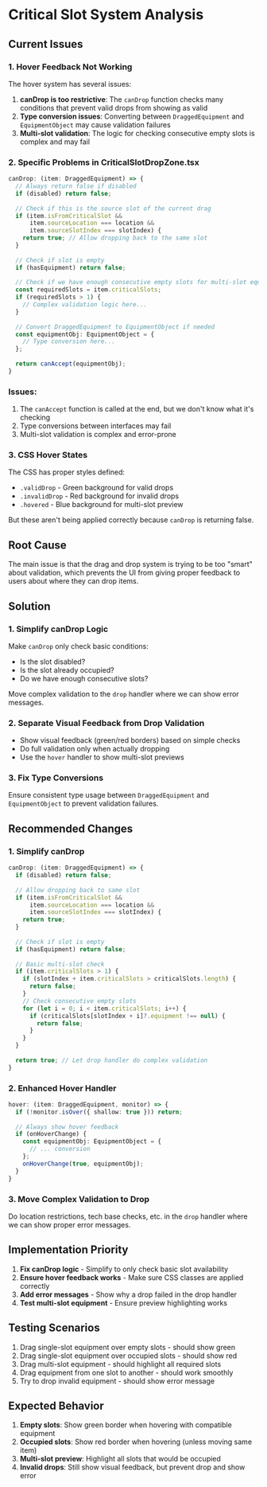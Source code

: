 # Critical Slot System Analysis

## Current Issues

### 1. Hover Feedback Not Working
The hover system has several issues:

1. **canDrop is too restrictive**: The `canDrop` function checks many conditions that prevent valid drops from showing as valid
2. **Type conversion issues**: Converting between `DraggedEquipment` and `EquipmentObject` may cause validation failures
3. **Multi-slot validation**: The logic for checking consecutive empty slots is complex and may fail

### 2. Specific Problems in CriticalSlotDropZone.tsx

```typescript
canDrop: (item: DraggedEquipment) => {
  // Always return false if disabled
  if (disabled) return false;
  
  // Check if this is the source slot of the current drag
  if (item.isFromCriticalSlot && 
      item.sourceLocation === location && 
      item.sourceSlotIndex === slotIndex) {
    return true; // Allow dropping back to the same slot
  }
  
  // Check if slot is empty
  if (hasEquipment) return false;
  
  // Check if we have enough consecutive empty slots for multi-slot equipment
  const requiredSlots = item.criticalSlots;
  if (requiredSlots > 1) {
    // Complex validation logic here...
  }
  
  // Convert DraggedEquipment to EquipmentObject if needed
  const equipmentObj: EquipmentObject = {
    // Type conversion here...
  };
  
  return canAccept(equipmentObj);
}
```

### Issues:
1. The `canAccept` function is called at the end, but we don't know what it's checking
2. Type conversions between interfaces may fail
3. Multi-slot validation is complex and error-prone

### 3. CSS Hover States
The CSS has proper styles defined:
- `.validDrop` - Green background for valid drops
- `.invalidDrop` - Red background for invalid drops  
- `.hovered` - Blue background for multi-slot preview

But these aren't being applied correctly because `canDrop` is returning false.

## Root Cause
The main issue is that the drag and drop system is trying to be too "smart" about validation, which prevents the UI from giving proper feedback to users about where they can drop items.

## Solution

### 1. Simplify canDrop Logic
Make `canDrop` only check basic conditions:
- Is the slot disabled?
- Is the slot already occupied?
- Do we have enough consecutive slots?

Move complex validation to the `drop` handler where we can show error messages.

### 2. Separate Visual Feedback from Drop Validation
- Show visual feedback (green/red borders) based on simple checks
- Do full validation only when actually dropping
- Use the `hover` handler to show multi-slot previews

### 3. Fix Type Conversions
Ensure consistent type usage between `DraggedEquipment` and `EquipmentObject` to prevent validation failures.

## Recommended Changes

### 1. Simplify canDrop
```typescript
canDrop: (item: DraggedEquipment) => {
  if (disabled) return false;
  
  // Allow dropping back to same slot
  if (item.isFromCriticalSlot && 
      item.sourceLocation === location && 
      item.sourceSlotIndex === slotIndex) {
    return true;
  }
  
  // Check if slot is empty
  if (hasEquipment) return false;
  
  // Basic multi-slot check
  if (item.criticalSlots > 1) {
    if (slotIndex + item.criticalSlots > criticalSlots.length) {
      return false;
    }
    // Check consecutive empty slots
    for (let i = 0; i < item.criticalSlots; i++) {
      if (criticalSlots[slotIndex + i]?.equipment !== null) {
        return false;
      }
    }
  }
  
  return true; // Let drop handler do complex validation
}
```

### 2. Enhanced Hover Handler
```typescript
hover: (item: DraggedEquipment, monitor) => {
  if (!monitor.isOver({ shallow: true })) return;
  
  // Always show hover feedback
  if (onHoverChange) {
    const equipmentObj: EquipmentObject = {
      // ... conversion
    };
    onHoverChange(true, equipmentObj);
  }
}
```

### 3. Move Complex Validation to Drop
Do location restrictions, tech base checks, etc. in the `drop` handler where we can show proper error messages.

## Implementation Priority

1. **Fix canDrop logic** - Simplify to only check basic slot availability
2. **Ensure hover feedback works** - Make sure CSS classes are applied correctly
3. **Add error messages** - Show why a drop failed in the drop handler
4. **Test multi-slot equipment** - Ensure preview highlighting works

## Testing Scenarios

1. Drag single-slot equipment over empty slots - should show green
2. Drag single-slot equipment over occupied slots - should show red
3. Drag multi-slot equipment - should highlight all required slots
4. Drag equipment from one slot to another - should work smoothly
5. Try to drop invalid equipment - should show error message

## Expected Behavior

1. **Empty slots**: Show green border when hovering with compatible equipment
2. **Occupied slots**: Show red border when hovering (unless moving same item)
3. **Multi-slot preview**: Highlight all slots that would be occupied
4. **Invalid drops**: Still show visual feedback, but prevent drop and show error
